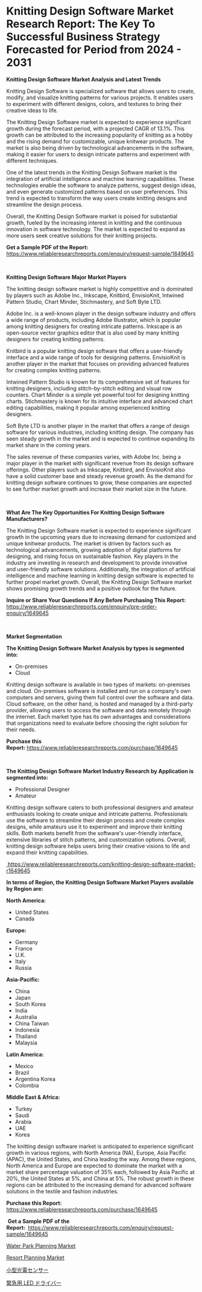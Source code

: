 <p><h1>Knitting Design Software Market Research Report: The Key To Successful Business Strategy Forecasted for Period from 2024 - 2031</h1></p><p><strong>Knitting Design Software Market Analysis and Latest Trends</strong></p>
<p><p>Knitting Design Software is specialized software that allows users to create, modify, and visualize knitting patterns for various projects. It enables users to experiment with different designs, colors, and textures to bring their creative ideas to life. </p><p>The Knitting Design Software market is expected to experience significant growth during the forecast period, with a projected CAGR of 13.1%. This growth can be attributed to the increasing popularity of knitting as a hobby and the rising demand for customizable, unique knitwear products. The market is also being driven by technological advancements in the software, making it easier for users to design intricate patterns and experiment with different techniques.</p><p>One of the latest trends in the Knitting Design Software market is the integration of artificial intelligence and machine learning capabilities. These technologies enable the software to analyze patterns, suggest design ideas, and even generate customized patterns based on user preferences. This trend is expected to transform the way users create knitting designs and streamline the design process.</p><p>Overall, the Knitting Design Software market is poised for substantial growth, fueled by the increasing interest in knitting and the continuous innovation in software technology. The market is expected to expand as more users seek creative solutions for their knitting projects.</p></p>
<p><strong>Get a Sample PDF of the Report:&nbsp;</strong> <a href="https://www.reliableresearchreports.com/enquiry/request-sample/1649645">https://www.reliableresearchreports.com/enquiry/request-sample/1649645</a></p>
<p>&nbsp;</p>
<p><strong>Knitting Design Software Major Market Players</strong></p>
<p><p>The knitting design software market is highly competitive and is dominated by players such as Adobe Inc., Inkscape, Knitbird, EnvisioKnit, Intwined Pattern Studio, Chart Minder, Stichmastery, and Soft Byte LTD. </p><p>Adobe Inc. is a well-known player in the design software industry and offers a wide range of products, including Adobe Illustrator, which is popular among knitting designers for creating intricate patterns. Inkscape is an open-source vector graphics editor that is also used by many knitting designers for creating knitting patterns.</p><p>Knitbird is a popular knitting design software that offers a user-friendly interface and a wide range of tools for designing patterns. EnvisioKnit is another player in the market that focuses on providing advanced features for creating complex knitting patterns.</p><p>Intwined Pattern Studio is known for its comprehensive set of features for knitting designers, including stitch-by-stitch editing and visual row counters. Chart Minder is a simple yet powerful tool for designing knitting charts. Stichmastery is known for its intuitive interface and advanced chart editing capabilities, making it popular among experienced knitting designers.</p><p>Soft Byte LTD is another player in the market that offers a range of design software for various industries, including knitting design. The company has seen steady growth in the market and is expected to continue expanding its market share in the coming years.</p><p>The sales revenue of these companies varies, with Adobe Inc. being a major player in the market with significant revenue from its design software offerings. Other players such as Inkscape, Knitbird, and EnvisioKnit also have a solid customer base and steady revenue growth. As the demand for knitting design software continues to grow, these companies are expected to see further market growth and increase their market size in the future.</p></p>
<p>&nbsp;</p>
<p><strong>What Are The Key Opportunities For Knitting Design Software Manufacturers?</strong></p>
<p><p>The Knitting Design Software market is expected to experience significant growth in the upcoming years due to increasing demand for customized and unique knitwear products. The market is driven by factors such as technological advancements, growing adoption of digital platforms for designing, and rising focus on sustainable fashion. Key players in the industry are investing in research and development to provide innovative and user-friendly software solutions. Additionally, the integration of artificial intelligence and machine learning in knitting design software is expected to further propel market growth. Overall, the Knitting Design Software market shows promising growth trends and a positive outlook for the future.</p></p>
<p><strong>Inquire or Share Your Questions If Any Before Purchasing This Report:</strong> <a href="https://www.reliableresearchreports.com/enquiry/pre-order-enquiry/1649645">https://www.reliableresearchreports.com/enquiry/pre-order-enquiry/1649645</a></p>
<p>&nbsp;</p>
<p><strong>Market Segmentation</strong></p>
<p><strong>The Knitting Design Software Market Analysis by types is segmented into:</strong></p>
<p><ul><li>On-premises</li><li>Cloud</li></ul></p>
<p><p>Knitting design software is available in two types of markets: on-premises and cloud. On-premises software is installed and run on a company's own computers and servers, giving them full control over the software and data. Cloud software, on the other hand, is hosted and managed by a third-party provider, allowing users to access the software and data remotely through the internet. Each market type has its own advantages and considerations that organizations need to evaluate before choosing the right solution for their needs.</p></p>
<p><strong>Purchase this Report:&nbsp;</strong><a href="https://www.reliableresearchreports.com/purchase/1649645">https://www.reliableresearchreports.com/purchase/1649645</a></p>
<p>&nbsp;</p>
<p><strong>The Knitting Design Software Market Industry Research by Application is segmented into:</strong></p>
<p><ul><li>Professional Designer</li><li>Amateur</li></ul></p>
<p><p>Knitting design software caters to both professional designers and amateur enthusiasts looking to create unique and intricate patterns. Professionals use the software to streamline their design process and create complex designs, while amateurs use it to experiment and improve their knitting skills. Both markets benefit from the software's user-friendly interface, extensive libraries of stitch patterns, and customization options. Overall, knitting design software helps users bring their creative visions to life and expand their knitting capabilities.</p></p>
<p><a href="https://www.reliableresearchreports.com/knitting-design-software-market-r1649645">&nbsp;https://www.reliableresearchreports.com/knitting-design-software-market-r1649645</a></p>
<p><strong>In terms of Region, the Knitting Design Software Market Players available by Region are:</strong></p>
<p>
    <p> <strong> North America: </strong>
        <ul>
            <li>United States</li>
            <li>Canada</li>
        </ul>
        </p> 
    <p> <strong> Europe: </strong>
        <ul>
            <li>Germany</li>
            <li>France</li>
            <li>U.K.</li>
            <li>Italy</li>
            <li>Russia</li>
        </ul>
        </p> 
    <p> <strong> Asia-Pacific: </strong>
        <ul>
            <li>China</li>
            <li>Japan</li>
            <li>South Korea</li>
            <li>India</li>
            <li>Australia</li>
            <li>China Taiwan</li>
            <li>Indonesia</li>
            <li>Thailand</li>
            <li>Malaysia</li>
        </ul>
        </p> 
    <p> <strong> Latin America: </strong>
        <ul>
            <li>Mexico</li>
            <li>Brazil</li>
            <li>Argentina Korea</li>
            <li>Colombia</li>
        </ul>
        </p> 
    <p> <strong> Middle East & Africa: </strong>
        <ul>
            <li>Turkey</li>
            <li>Saudi</li>
            <li>Arabia</li>
            <li>UAE</li>
            <li>Korea</li>
        </ul>
    </p>
    </p>
<p><p>The knitting design software market is anticipated to experience significant growth in various regions, with North America (NA), Europe, Asia Pacific (APAC), the United States, and China leading the way. Among these regions, North America and Europe are expected to dominate the market with a market share percentage valuation of 35% each, followed by Asia Pacific at 20%, the United States at 5%, and China at 5%. The robust growth in these regions can be attributed to the increasing demand for advanced software solutions in the textile and fashion industries.</p></p>
<p><strong>Purchase this Report: </strong><a href="https://www.reliableresearchreports.com/purchase/1649645">https://www.reliableresearchreports.com/purchase/1649645</a></p>
<p>&nbsp;<strong>Get a Sample PDF of the Report:&nbsp;&nbsp;</strong><a href="https://www.reliableresearchreports.com/enquiry/request-sample/1649645">https://www.reliableresearchreports.com/enquiry/request-sample/1649645</a></p>
<p><strong></strong></p>
<p><p><a href="https://github.com/Sherrillcrooksxa8i18ucf2m/Market-Research-Report-List-3/blob/main/water-park-planning-market.md">Water Park Planning Market</a></p><p><a href="https://github.com/AlysaLedner2023/Market-Research-Report-List-2/blob/main/resort-planning-market.md">Resort Planning Market</a></p><p><a href="https://github.com/ReyesKohler20231/Market-Research-Report-List-2/blob/main/3682380180128.md">小型光電センサー</a></p><p><a href="https://github.com/hardee896/Market-Research-Report-List-2/blob/main/9756478180129.md">緊急用 LED ドライバー</a></p></p>